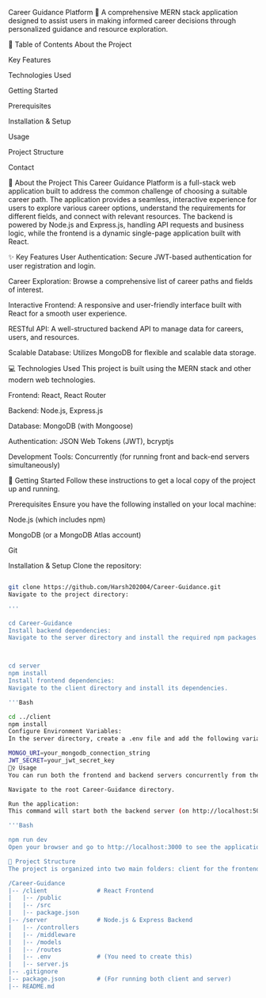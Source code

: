 Career Guidance Platform 🚀
A comprehensive MERN stack application designed to assist users in making informed career decisions through personalized guidance and resource exploration.

📖 Table of Contents
About the Project

Key Features

Technologies Used

Getting Started

Prerequisites

Installation & Setup

Usage

Project Structure

Contact

🎯 About the Project
This Career Guidance Platform is a full-stack web application built to address the common challenge of choosing a suitable career path. The application provides a seamless, interactive experience for users to explore various career options, understand the requirements for different fields, and connect with relevant resources. The backend is powered by Node.js and Express.js, handling API requests and business logic, while the frontend is a dynamic single-page application built with React.

✨ Key Features
User Authentication: Secure JWT-based authentication for user registration and login.

Career Exploration: Browse a comprehensive list of career paths and fields of interest.

Interactive Frontend: A responsive and user-friendly interface built with React for a smooth user experience.

RESTful API: A well-structured backend API to manage data for careers, users, and resources.

Scalable Database: Utilizes MongoDB for flexible and scalable data storage.

💻 Technologies Used
This project is built using the MERN stack and other modern web technologies.

Frontend: React, React Router

Backend: Node.js, Express.js

Database: MongoDB (with Mongoose)

Authentication: JSON Web Tokens (JWT), bcryptjs

Development Tools: Concurrently (for running front and back-end servers simultaneously)

🚀 Getting Started
Follow these instructions to get a local copy of the project up and running.

Prerequisites
Ensure you have the following installed on your local machine:

Node.js (which includes npm)

MongoDB (or a MongoDB Atlas account)

Git

Installation & Setup
Clone the repository:

```bash

git clone https://github.com/Harsh202004/Career-Guidance.git
Navigate to the project directory:

'''

cd Career-Guidance
Install backend dependencies:
Navigate to the server directory and install the required npm packages.



cd server
npm install
Install frontend dependencies:
Navigate to the client directory and install its dependencies.

'''Bash

cd ../client
npm install
Configure Environment Variables:
In the server directory, create a .env file and add the following variables. Replace the placeholder values with your actual configuration.

MONGO_URI=your_mongodb_connection_string
JWT_SECRET=your_jwt_secret_key
🏃‍♀️ Usage
You can run both the frontend and backend servers concurrently from the root directory of the project using the pre-configured npm script.

Navigate to the root Career-Guidance directory.

Run the application:
This command will start both the backend server (on http://localhost:5000) and the frontend React development server (on http://localhost:3000).

'''Bash

npm run dev
Open your browser and go to http://localhost:3000 to see the application.

📂 Project Structure
The project is organized into two main folders: client for the frontend and server for the backend.

/Career-Guidance
|-- /client              # React Frontend
|   |-- /public
|   |-- /src
|   |-- package.json
|-- /server              # Node.js & Express Backend
|   |-- /controllers
|   |-- /middleware
|   |-- /models
|   |-- /routes
|   |-- .env             # (You need to create this)
|   |-- server.js
|-- .gitignore
|-- package.json         # (For running both client and server)
|-- README.md
